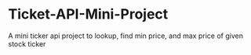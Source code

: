 # Ticket-API-Mini-Project
A mini ticker api project to lookup, find min price, and max price of given stock ticker
